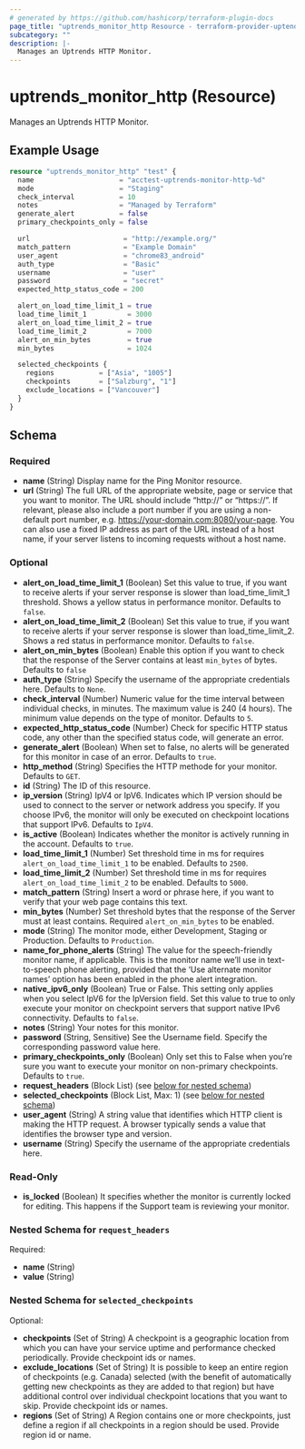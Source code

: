 ```yaml
---
# generated by https://github.com/hashicorp/terraform-plugin-docs
page_title: "uptrends_monitor_http Resource - terraform-provider-uptends"
subcategory: ""
description: |-
  Manages an Uptrends HTTP Monitor.
---
```


# uptrends_monitor_http (Resource)

Manages an Uptrends HTTP Monitor.

## Example Usage

```terraform
resource "uptrends_monitor_http" "test" {
  name                     = "acctest-uptrends-monitor-http-%d"
  mode                     = "Staging"
  check_interval           = 10
  notes                    = "Managed by Terraform"
  generate_alert           = false
  primary_checkpoints_only = false

  url                       = "http://example.org/"
  match_pattern             = "Example Domain"
  user_agent                = "chrome83_android"
  auth_type                 = "Basic"
  username                  = "user"
  password                  = "secret"
  expected_http_status_code = 200

  alert_on_load_time_limit_1 = true
  load_time_limit_1          = 3000
  alert_on_load_time_limit_2 = true
  load_time_limit_2          = 7000
  alert_on_min_bytes         = true
  min_bytes                  = 1024

  selected_checkpoints {
    regions           = ["Asia", "1005"]
    checkpoints       = ["Salzburg", "1"]
    exclude_locations = ["Vancouver"]
  }
}
```

<!-- schema generated by tfplugindocs -->
## Schema

### Required

- **name** (String) Display name for the Ping Monitor resource.
- **url** (String) The full URL of the appropriate website, page or service that you want to monitor. The URL should include “http://” or “https://”. If relevant, please also include a port number if you are using a non-default port number, e.g. https://your-domain.com:8080/your-page. You can also use a fixed IP address as part of the URL instead of a host name, if your server listens to incoming requests without a host name.

### Optional

- **alert_on_load_time_limit_1** (Boolean) Set this value to true, if you want to receive alerts if your server response is slower than load_time_limit_1 threshold. Shows a yellow status in performance monitor. Defaults to `false`.
- **alert_on_load_time_limit_2** (Boolean) Set this value to true, if you want to receive alerts if your server response is slower than load_time_limit_2. Shows a red status in performance monitor. Defaults to `false`.
- **alert_on_min_bytes** (Boolean) Enable this option if you want to check that the response of the Server contains at least `min_bytes` of bytes. Defaults to `false`
- **auth_type** (String) Specify the username of the appropriate credentials here. Defaults to `None`.
- **check_interval** (Number) Numeric value for the time interval between individual checks, in minutes. The maximum value is 240 (4 hours). The minimum value depends on the type of monitor. Defaults to `5`.
- **expected_http_status_code** (Number) Check for specific HTTP status code, any other than the specified status code, will generate an error.
- **generate_alert** (Boolean) When set to false, no alerts will be generated for this monitor in case of an error. Defaults to `true`.
- **http_method** (String) Specifies the HTTP methode for your monitor. Defaults to `GET`.
- **id** (String) The ID of this resource.
- **ip_version** (String) IpV4 or IpV6. Indicates which IP version should be used to connect to the server or network address you specify. If you choose IPv6, the monitor will only be executed on checkpoint locations that support IPv6. Defaults to `IpV4`.
- **is_active** (Boolean) Indicates whether the monitor is actively running in the account. Defaults to `true`.
- **load_time_limit_1** (Number) Set threshold time in ms for requires `alert_on_load_time_limit_1` to be enabled. Defaults to `2500`.
- **load_time_limit_2** (Number) Set threshold time in ms for requires `alert_on_load_time_limit_2` to be enabled. Defaults to `5000`.
- **match_pattern** (String) Insert a word or phrase here, if you want to verify that your web page contains this text.
- **min_bytes** (Number) Set threshold bytes that the response of the Server must at least contains. Required `alert_on_min_bytes` to be enabled.
- **mode** (String) The monitor mode, either Development, Staging or Production. Defaults to `Production`.
- **name_for_phone_alerts** (String) The value for the speech-friendly monitor name, if applicable. This is the monitor name we’ll use in text-to-speech phone alerting, provided that the ‘Use alternate monitor names’ option has been enabled in the phone alert integration.
- **native_ipv6_only** (Boolean) True or False. This setting only applies when you select IpV6 for the IpVersion field. Set this value to true to only execute your monitor on checkpoint servers that support native IPv6 connectivity. Defaults to `false`.
- **notes** (String) Your notes for this monitor.
- **password** (String, Sensitive) See the Username field. Specify the corresponding password value here.
- **primary_checkpoints_only** (Boolean) Only set this to False when you’re sure you want to execute your monitor on non-primary checkpoints. Defaults to `true`.
- **request_headers** (Block List) (see [below for nested schema](#nestedblock--request_headers))
- **selected_checkpoints** (Block List, Max: 1) (see [below for nested schema](#nestedblock--selected_checkpoints))
- **user_agent** (String) A string value that identifies which HTTP client is making the HTTP request. A browser typically sends a value that identifies the browser type and version.
- **username** (String) Specify the username of the appropriate credentials here.

### Read-Only

- **is_locked** (Boolean) It specifies whether the monitor is currently locked for editing. This happens if the Support team is reviewing your monitor.

<a id="nestedblock--request_headers"></a>
### Nested Schema for `request_headers`

Required:

- **name** (String)
- **value** (String)


<a id="nestedblock--selected_checkpoints"></a>
### Nested Schema for `selected_checkpoints`

Optional:

- **checkpoints** (Set of String) A checkpoint is a geographic location from which you can have your service uptime and performance checked periodically. Provide checkpoint ids or names.
- **exclude_locations** (Set of String) It is possible to keep an entire region of checkpoints (e.g. Canada) selected (with the benefit of automatically getting new checkpoints as they are added to that region) but have additional control over individual checkpoint locations that you want to skip. Provide checkpoint ids or names.
- **regions** (Set of String) A Region contains one or more checkpoints, just define a region if all checkpoints in a region should be used. Provide region id or name.


